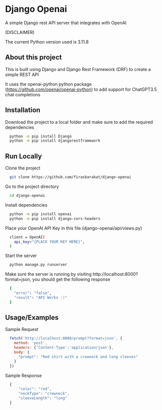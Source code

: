 
# Django Openai

A simple Django rest API server that integrates with OpenAI

(DISCLAIMER)

The current Python version used is 3.11.8


## About this project

This is built using Django and Django Rest Framework (DRF) to create a simple REST API

It uses the openai-python python package (https://github.com/openai/openai-python) to add support for ChatGPT3.5 chat completions


## Installation

Download the project to a local folder and make sure to add the required dependencies

```bash
  python -m pip install Django
  python -m pip install djangorestframework
```
    
## Run Locally

Clone the project

```bash
  git clone https://github.com/firasbarakat/django-openai
```

Go to the project directory

```bash
  cd django-openai
```

Install dependencies

```bash
  python -m pip install openai
  python -m pip install django-cors-headers
```

Place your OpenAI API Key in this file (django-openai/api/views.py)

```bash
  client = OpenAI(
    api_key="{PLACE YOUR KEY HERE}",
  )
```

Start the server

```bash
  python manage.py runserver
```

Make sure the server is running by visiting http://localhost:8000?format=json, you should get the following response

```bash
  {
    "error": "false",
    "result": "API Works :)"
  }
```
## Usage/Examples

Sample Request
```javascript
  fetch('http://localhost:8000/prompt?format=json', {
    method: 'post',
    headers: {'Content-Type':'application/json'},
    body: {
      "prompt": "Red shirt with a crewneck and long sleeves"
    }
  })
```

Sample Response
```javascript
  {
      "color": "red",
      "neckType": "crewneck",
      "sleeveLength": "long"
  }
```

